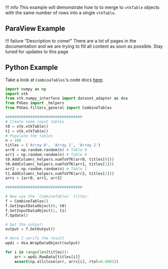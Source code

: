 
!!! info
    This example will demonstrate how to to merge to `vtkTable` objects with the same number of rows into a single `vtkTable`.


## ParaView Example

!!! failure "Description to come!"
    There are a lot of pages in the documentation and we are trying to fill all content as soon as possible. Stay tuned for updates to this page


<!--- TODO --->


## Python Example

Take a look at `CombineTables`'s code docs [here](http://docs.pvgeo.org/en/latest/suites/General-Filters.html#PVGeo.filters_general.CombineTables).

```py
import numpy as np
import vtk
from vtk.numpy_interface import dataset_adapter as dsa
from PVGeo import _helpers
from PVGeo.filters_general import CombineTables

##################################
# Create some input tables
t0 = vtk.vtkTable()
t1 = vtk.vtkTable()
# Populate the tables
n = 100
titles = ('Array 0', 'Array 1', 'Array 2')
arr0 = np.random.random(n) # Table 0
arr1 = np.random.random(n) # Table 0
t0.AddColumn(_helpers.numToVTK(arr0, titles[0]))
t0.AddColumn(_helpers.numToVTK(arr1, titles[1]))
arr2 = np.random.random(n) # Table 1
t1.AddColumn(_helpers.numToVTK(arr2, titles[2]))
arrs = [arr0, arr1, arr2]

##################################

# Now use the `CombineTables` filter:
f = CombineTables()
f.SetInputDataObject(0, t0)
f.SetInputDataObject(1, t1)
f.Update()

# Get the output:
output = f.GetOutput()

# Here I verify the result
wpdi = dsa.WrapDataObject(output)

for i in range(len(titles)):
    arr = wpdi.RowData[titles[i]]
    assert(np.allclose(arr, arrs[i], rtol=0.0001))
```
